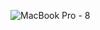 
![MacBook Pro - 8](https://user-images.githubusercontent.com/57044551/137031168-4c886d02-d59b-44c7-bdb5-6959d0872513.png)


<!--
**alphaion/alphaion** is a ✨ _special_ ✨ repository because its `README.md` (this file) appears on your GitHub profile.

Here are some ideas to get you started:

- 🔭 I’m currently working on ...
- 🌱 I’m currently learning ...
- 👯 I’m looking to collaborate on ...
- 🤔 I’m looking for help with ...
- 💬 Ask me about ...
- 📫 How to reach me: ...
- 😄 Pronouns: ...
- ⚡ Fun fact: ...
-->

